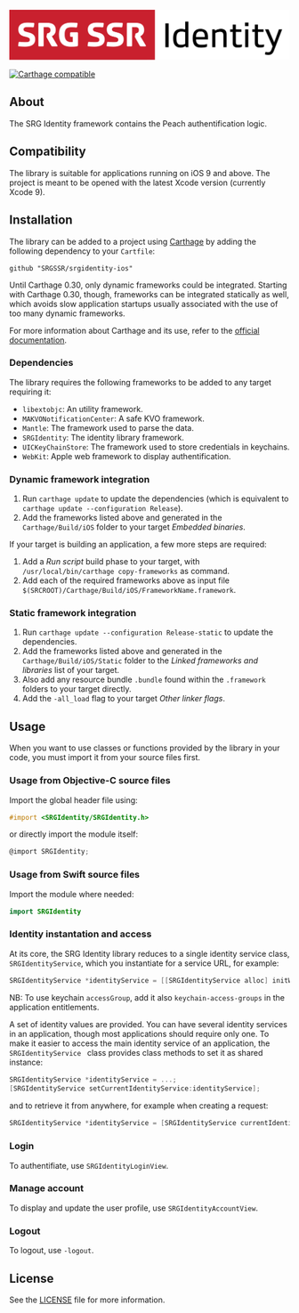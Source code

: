 <p align="center"><img src="README-images/logo.png"/></p>

[![Carthage compatible](https://img.shields.io/badge/Carthage-compatible-4BC51D.svg?style=flat)](https://github.com/Carthage/Carthage)

## About

The SRG Identity framework contains the Peach authentification logic.

## Compatibility

The library is suitable for applications running on iOS 9 and above. The project is meant to be opened with the latest Xcode version (currently Xcode 9).

## Installation

The library can be added to a project using [Carthage](https://github.com/Carthage/Carthage) by adding the following dependency to your `Cartfile`:
    
```
github "SRGSSR/srgidentity-ios"
```

Until Carthage 0.30, only dynamic frameworks could be integrated. Starting with Carthage 0.30, though, frameworks can be integrated statically as well, which avoids slow application startups usually associated with the use of too many dynamic frameworks.

For more information about Carthage and its use, refer to the [official documentation](https://github.com/Carthage/Carthage).

### Dependencies

The library requires the following frameworks to be added to any target requiring it:

* `libextobjc`: An utility framework.
* `MAKVONotificationCenter`: A safe KVO framework.
* `Mantle`: The framework used to parse the data.
* `SRGIdentity`: The identity library framework.
* `UICKeyChainStore`: The framework used to store credentials in keychains.
* `WebKit`: Apple web framework to display authentification.

### Dynamic framework integration

1. Run `carthage update` to update the dependencies (which is equivalent to `carthage update --configuration Release`). 
2. Add the frameworks listed above and generated in the `Carthage/Build/iOS` folder to your target _Embedded binaries_.

If your target is building an application, a few more steps are required:

1. Add a _Run script_ build phase to your target, with `/usr/local/bin/carthage copy-frameworks` as command.
2. Add each of the required frameworks above as input file `$(SRCROOT)/Carthage/Build/iOS/FrameworkName.framework`.

### Static framework integration

1. Run `carthage update --configuration Release-static` to update the dependencies. 
2. Add the frameworks listed above and generated in the `Carthage/Build/iOS/Static` folder to the _Linked frameworks and libraries_ list of your target.
3. Also add any resource bundle `.bundle` found within the `.framework` folders to your target directly.
4. Add the `-all_load` flag to your target _Other linker flags_.

## Usage

When you want to use classes or functions provided by the library in your code, you must import it from your source files first.

### Usage from Objective-C source files

Import the global header file using:

```objective-c
#import <SRGIdentity/SRGIdentity.h>
```

or directly import the module itself:

```objective-c
@import SRGIdentity;
```

### Usage from Swift source files

Import the module where needed:

```swift
import SRGIdentity
```

### Identity instantation and access

At its core, the SRG Identity library reduces to a single identity service class, `SRGIdentityService`, which you instantiate for a service URL, for example:

```objective-c
SRGIdentityService *identityService = [[SRGIdentityService alloc] initWithServiceURL:[NSURL URLWithString:@"https://id.rts.ch" accessGroup:@"VMGRRW6SG7.ch.srgssr.identity"]];
```

NB: To use keychain `accessGroup`, add it also `keychain-access-groups` in the application entitlements.

A set of identity values are provided. You can have several identity services in an application, though most applications should require only one. To make it easier to access the main identity service of an application, the `SRGIdentityService ` class provides class methods to set it as shared instance:

```objective-c
SRGIdentityService *identityService = ...;
[SRGIdentityService setCurrentIdentityService:identityService];
```

and to retrieve it from anywhere, for example when creating a request:

```objective-c
SRGIdentityService *identityService = [SRGIdentityService currentIdentityService];
```

### Login

To authentifiate, use `SRGIdentityLoginView`.

### Manage account

To display and update the user profile, use `SRGIdentityAccountView`.

### Logout

To logout, use `-logout`.

## License

See the [LICENSE](../LICENSE) file for more information.
